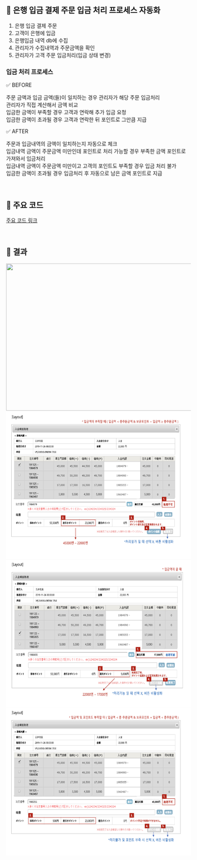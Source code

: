 <br>

## 📌 은행 입금 결제 주문 입금 처리 프로세스 자동화

1. 은행 입금 결제 주문   
2. 고객이 은행에 입금    
3. 은행입금 내역 db에 수집     
4. 관리자가 수집내역과 주문금액을 확인   
5. 관리자가 고객 주문 입금처리(입금 상태 변경)

### 입금 처리 프로세스

✅ BEFORE

주문 금액과 입금 금액(들)이 일치하는 경우 관리자가 해당 주문 입금처리    
관리자가 직접 계산해서 금액 비교   
입금한 금액이 부족할 경우 고객과 연락해 추가 입금 요청   
입금한 금액이 초과될 경우 고객과 연락한 뒤 포인트로 그만큼 지급    

✅ AFTER

주문과 입금내역의 금액이 일치하는지 자동으로 체크   
입금내역 금액이 주문금액 미만인데 포인트로 처리 가능할 경우 부족한 금액 포인트로 가져와서 입금처리   
입금내역 금액이 주문금액 미만이고 고객의 포인트도 부족할 경우 입금 처리 불가   
입금한 금액이 초과될 경우 입금처리 후 자동으로 남은 금액 포인트로 지급    


<br>

## 📌 주요 코드 

[주요 코드 링크](./Code)

<br>

## 📌 결과 

<img src="./Image/GENERAL.png" width="700" height="400">
<img src="./Image/DEDUCTIONPOINTPROC.png" width="700" height="400">
<img src="./Image/RETURNPOINTPROC.png" width="700" height="400">
<img src="./Image/CANNOTPROC.png" width="700" height="400">
